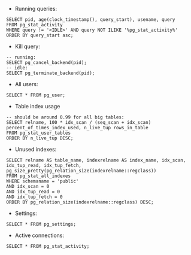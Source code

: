 * Running queries:
```
SELECT pid, age(clock_timestamp(), query_start), usename, query 
FROM pg_stat_activity 
WHERE query != '<IDLE>' AND query NOT ILIKE '%pg_stat_activity%' 
ORDER BY query_start asc;
```
* Kill query:
```
-- running:
SELECT pg_cancel_backend(pid);
-- idle:
SELECT pg_terminate_backend(pid);
```
* All users:
```
SELECT * FROM pg_user;
```
* Table index usage
```
-- should be around 0.99 for all big tables:
SELECT relname, 100 * idx_scan / (seq_scan + idx_scan) percent_of_times_index_used, n_live_tup rows_in_table
FROM pg_stat_user_tables 
ORDER BY n_live_tup DESC;
```
* Unused indexes:
```
SELECT relname AS table_name, indexrelname AS index_name, idx_scan, idx_tup_read, idx_tup_fetch, pg_size_pretty(pg_relation_size(indexrelname::regclass))
FROM pg_stat_all_indexes
WHERE schemaname = 'public'
AND idx_scan = 0
AND idx_tup_read = 0
AND idx_tup_fetch = 0
ORDER BY pg_relation_size(indexrelname::regclass) DESC;
```
* Settings:
```
SELECT * FROM pg_settings;
```
* Active connections:
```
SELECT * FROM pg_stat_activity;
```
